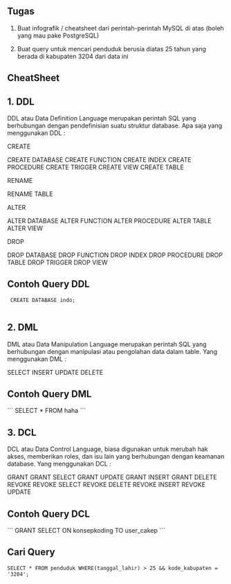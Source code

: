 <h2 b > Tugas </h2>

1. Buat infografik / cheatsheet dari perintah-perintah MySQL di atas (boleh yang mau pake PostgreSQL)

3. Buat query untuk mencari penduduk berusia diatas 25 tahun yang berada di kabupaten 3204 dari data ini



<h2 b > CheatSheet </h2>

<h2 b >1. DDL </h2>

DDL atau Data Definition Language merupakan perintah SQL yang berhubungan dengan pendefinisian suatu struktur database. Apa saja yang menggunakan DDL :

CREATE

CREATE DATABASE
CREATE FUNCTION
CREATE INDEX
CREATE PROCEDURE
CREATE TRIGGER
CREATE VIEW
CREATE TABLE

RENAME

RENAME TABLE

ALTER

ALTER DATABASE
ALTER FUNCTION
ALTER PROCEDURE
ALTER TABLE
ALTER VIEW

DROP

DROP DATABASE
DROP FUNCTION
DROP INDEX
DROP PROCEDURE
DROP TABLE
DROP TRIGGER
DROP VIEW


<h2 b >Contoh Query DDL </h2>

```
 CREATE DATABASE indo;
 
 ```
<h2 b >2. DML </h2>

DML atau Data Manipulation Language merupakan perintah SQL yang berhubungan dengan manipulasi atau pengolahan data dalam table. Yang menggunakan DML :

SELECT
INSERT
UPDATE
DELETE

<h2 b >Contoh Query DML </h2>
```
SELECT * FROM haha
```

<h2 b >3. DCL </h2>

DCL atau Data Control Language, biasa digunakan untuk merubah hak akses, memberikan roles, dan isu lain yang berhubungan dengan keamanan database. Yang menggunakan DCL :

GRANT
GRANT SELECT
GRANT UPDATE
GRANT INSERT
GRANT DELETE
REVOKE
REVOKE SELECT
REVOKE DELETE
REVOKE INSERT
REVOKE UPDATE

<h2 b >Contoh Query DCL </h2>
```
GRANT SELECT ON konsepkoding TO user_cakep
```

<h2 b > Cari Query </h2>

```
SELECT * FROM penduduk WHERE(tanggal_lahir) > 25 && kode_kabupaten = '3204';
```
